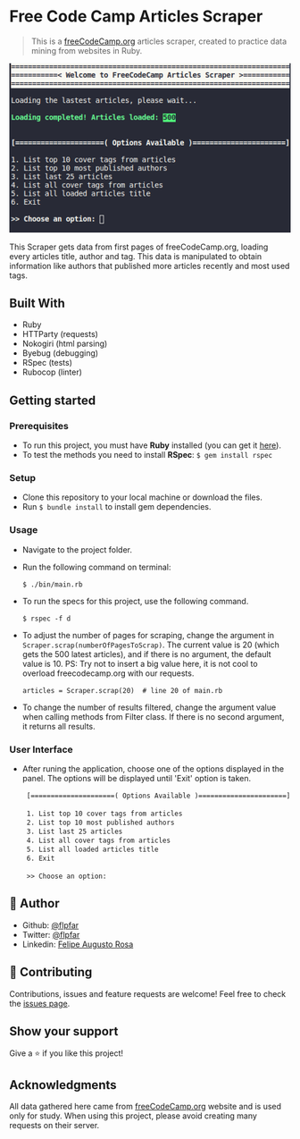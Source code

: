 # Free Code Camp Articles Scraper

> This is a [freeCodeCamp.org](https://www.freecodecamp.org/news/) articles scraper, created to practice data mining from websites in Ruby.

![screenshot](/images/screenshot.png)

This Scraper gets data from first pages of freeCodeCamp.org, loading every articles title, author and tag. This data is manipulated to obtain information like authors that published more articles recently and most used tags.

## Built With

- Ruby
- HTTParty (requests)
- Nokogiri (html parsing)
- Byebug (debugging)
- RSpec (tests)
- Rubocop (linter)

## Getting started

### Prerequisites
- To run this project, you must have **Ruby** installed (you can get it [here](https://www.ruby-lang.org/pt/documentation/installation/)).
- To test the methods you need to install **RSpec**: `$ gem install rspec`

### Setup
- Clone this repository to your local machine or download the files.
- Run `$ bundle install` to install gem dependencies.

### Usage
- Navigate to the project folder.
- Run the following command on terminal:
   ```
   $ ./bin/main.rb
   ```

- To run the specs for this project, use the following command.
   ```
   $ rspec -f d
   ```

- To adjust the number of pages for scraping, change the argument in `Scraper.scrap(numberOfPagesToScrap)`. The current value is 20 (which gets the 500 latest articles), and if there is no argument, the default value is 10. PS: Try not to insert a big value here, it is not cool to overload freecodecamp.org with our requests.
   ```
   articles = Scraper.scrap(20)  # line 20 of main.rb
   ```

- To change the number of results filtered, change the argument value when calling methods from Filter class. If there is no second argument, it returns all results.

### User Interface
- After runing the application, choose one of the options displayed in the panel. The options will be displayed until 'Exit' option is taken.

   ```
    [=====================( Options Available )======================]

    1. List top 10 cover tags from articles
    2. List top 10 most published authors
    3. List last 25 articles
    4. List all cover tags from articles
    5. List all loaded articles title
    6. Exit

    >> Choose an option: 
   ``` 

## 👤 Author 

- Github: [@flpfar](https://github.com/flpfar)
- Twitter: [@flpfar](https://twitter.com/flpfar)
- Linkedin: [Felipe Augusto Rosa](https://www.linkedin.com/in/felipe-augusto-rosa-7b96a4b1)

## 🤝 Contributing

Contributions, issues and feature requests are welcome!
Feel free to check the [issues page](issues/).

## Show your support

Give a ⭐️ if you like this project!

## Acknowledgments

All data gathered here came from [freeCodeCamp.org](https://www.freecodecamp.org/news/) website and is used only for study. When using this project, please avoid creating many requests on their server.